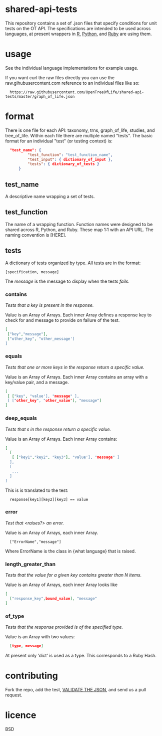 

shared-api-tests
================

This repository contains a set of .json files that specify conditions for unit tests on the OT API. The specifications are intended to be used across languages, at present wrappers in [R][2], [Python][1], and [Ruby][3] are using them.

usage
=====

See the individual language implementations for example usage.

If you want curl the raw files directly you can use the raw.gihubusercontent.com reference to an individual files like so:

```
  https://raw.githubusercontent.com/OpenTreeOfLife/shared-api-tests/master/graph_of_life.json
```

format
======

There is one file for each API: taxonomy, trns, graph\_of\_life, studies, and tree\_of\_life. Within each file there are multiple named "tests". The basic format for an individual "test" (or testing context) is:

```json
  "test_name": {
          "test_function": "test_function_name",
          "test_input": { dictionary_of_input },
          "tests": { dictionary_of_tests }
      }
```

test\_name
----------

A descriptive name wrapping a set of tests.

test\_function
--------------

The name of a wrapping function. Function names were designed to be shared across R, Python, and Ruby.  These map 1:1 with an API URL.  The naming convention is [HERE].

tests
-----

A dictionary of tests organized by type. All tests are in the format:

```
[specification, message]
```

The _message_ is the message to display when the tests *fails*.


### contains

_Tests that a key is present in the response._

Value is an Array of Arrays. Each inner Array defines a response key to check for and message to provide on failure of the test.

```json
[
 ["key","message"],
 ["other_key", "other_message']
]
```

### equals

_Tests that one or more keys in the response return a specific value._

Value is an Array of Arrays.  Each inner Array contains an array with a key/value pair, and a message.

```json
[
 [ ["key", "value'], "message" ],               
 [ ["other_key", "other_value'], "message"]    
]
```

### deep\_equals

_Tests that s in the response return a specific value._

Value is an Array of Arrays.  Each inner Array contains: 

```json
[
  [ 
   [ ["key1","key2", "key3"], "value'], "message" ]
  ],
  [
   ...
  ]
]
```

This is is translated to the test:

```
  response[key1][key2][key3] == value
```

### error

_Test that <what> <raises?> an error._

Value is an Array of Arrays, each inner Array.

```
  ["ErrorName","message"]
```

Where ErrorName is the class in {what language} that is raised.


### length\_greater\_than

_Tests that the value for a given key contains greater than N items._

Value is an Array of Arrays, each inner Array looks like

```json
[
  ["response_key",bound_value], "message"
]
```

### of\_type

_Tests that the response provided is of the specified type._

Value is an Array with two values:

```json
  [type, message]
```

At present only 'dict' is used as a type. This corresponds to a Ruby Hash.


contributing
=================

Fork the repo, add the test, [VALIDATE THE JSON][0], and send us a pull request.

licence
=======

BSD


[0]: http://jsonlint.com/
[1]: https://github.com/OpenTreeOfLife/pyopentree
[2]: https://github.com/fmichonneau/rotl
[3]: https://github.com/SpeciesFileGroup/bark 


